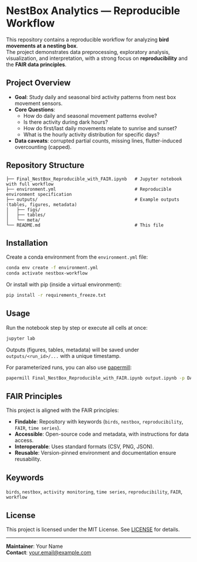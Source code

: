 # NestBox Analytics — Reproducible Workflow

This repository contains a reproducible workflow for analyzing **bird movements at a nesting box**.  
The project demonstrates data preprocessing, exploratory analysis, visualization, and interpretation, with a strong focus on **reproducibility** and the **FAIR data principles**.

## Project Overview

- **Goal**: Study daily and seasonal bird activity patterns from nest box movement sensors.  
- **Core Questions**:
  - How do daily and seasonal movement patterns evolve?
  - Is there activity during dark hours?
  - How do first/last daily movements relate to sunrise and sunset?
  - What is the hourly activity distribution for specific days?
- **Data caveats**: corrupted partial counts, missing lines, flutter-induced overcounting (capped).

## Repository Structure

```
├── Final_NestBox_Reproducible_with_FAIR.ipynb   # Jupyter notebook with full workflow
├── environment.yml                              # Reproducible environment specification
├── outputs/                                     # Example outputs (tables, figures, metadata)
│   ├── figs/
│   ├── tables/
│   └── meta/
└── README.md                                    # This file
```

## Installation

Create a conda environment from the `environment.yml` file:

```bash
conda env create -f environment.yml
conda activate nestbox-workflow
```

Or install with pip (inside a virtual environment):

```bash
pip install -r requirements_freeze.txt
```

## Usage

Run the notebook step by step or execute all cells at once:

```bash
jupyter lab
```

Outputs (figures, tables, metadata) will be saved under `outputs/<run_id>/...` with a unique timestamp.

For parameterized runs, you can also use [papermill](https://papermill.readthedocs.io):

```bash
papermill Final_NestBox_Reproducible_with_FAIR.ipynb output.ipynb -p DATA_FILE bird_jan25jan16.txt
```

## FAIR Principles

This project is aligned with the FAIR principles:

- **Findable**: Repository with keywords (`birds`, `nestbox`, `reproducibility`, `FAIR`, `time series`).  
- **Accessible**: Open-source code and metadata, with instructions for data access.  
- **Interoperable**: Uses standard formats (CSV, PNG, JSON).  
- **Reusable**: Version-pinned environment and documentation ensure reusability.  

## Keywords

`birds`, `nestbox`, `activity monitoring`, `time series`, `reproducibility`, `FAIR`, `workflow`

## License

This project is licensed under the MIT License. See [LICENSE](LICENSE) for details.

---
**Maintainer**: Your Name  
**Contact**: your.email@example.com
